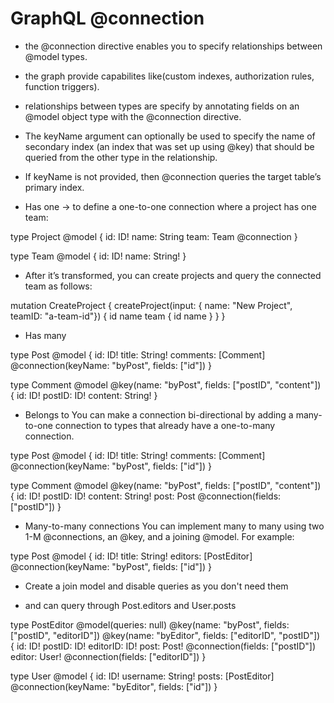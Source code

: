 # GraphQL @connection

* the @connection directive enables you to specify relationships between @model types.

* the graph provide capabilites like(custom indexes, authorization rules, function triggers).

* relationships between types are specify by annotating fields on an @model object type with the @connection directive.

* The keyName argument can optionally be used to specify the name of secondary index (an index that was set up using @key) that should be queried from the other type in the relationship.

* If keyName is not provided, then @connection queries the target table’s primary index.

* Has one -> to define a one-to-one connection where a project has one team:

type Project @model {
  id: ID!
  name: String
  team: Team @connection
}

type Team @model {
  id: ID!
  name: String!
}

* After it’s transformed, you can create projects and query the connected team as follows:

mutation CreateProject {
  createProject(input: { name: "New Project", teamID: "a-team-id"}) {
    id
    name
    team {
      id
      name
    }
  }
}

* Has many

type Post @model {
  id: ID!
  title: String!
  comments: [Comment] @connection(keyName: "byPost", fields: ["id"])
}

type Comment @model
  @key(name: "byPost", fields: ["postID", "content"]) {
  id: ID!
  postID: ID!
  content: String!
}

* Belongs to
You can make a connection bi-directional by adding a many-to-one connection to types that already have a one-to-many connection.

type Post @model {
  id: ID!
  title: String!
  comments: [Comment] @connection(keyName: "byPost", fields: ["id"])
}

type Comment @model
  @key(name: "byPost", fields: ["postID", "content"]) {
  id: ID!
  postID: ID!
  content: String!
  post: Post @connection(fields: ["postID"])
}

* Many-to-many connections
You can implement many to many using two 1-M @connections, an @key, and a joining @model. For example:

type Post @model {
  id: ID!
  title: String!
  editors: [PostEditor] @connection(keyName: "byPost", fields: ["id"])
}

*  Create a join model and disable queries as you don't need them

*  and can query through Post.editors and User.posts

type PostEditor
  @model(queries: null)
  @key(name: "byPost", fields: ["postID", "editorID"])
  @key(name: "byEditor", fields: ["editorID", "postID"]) {
  id: ID!
  postID: ID!
  editorID: ID!
  post: Post! @connection(fields: ["postID"])
  editor: User! @connection(fields: ["editorID"])
}

type User @model {
  id: ID!
  username: String!
  posts: [PostEditor] @connection(keyName: "byEditor", fields: ["id"])
}
